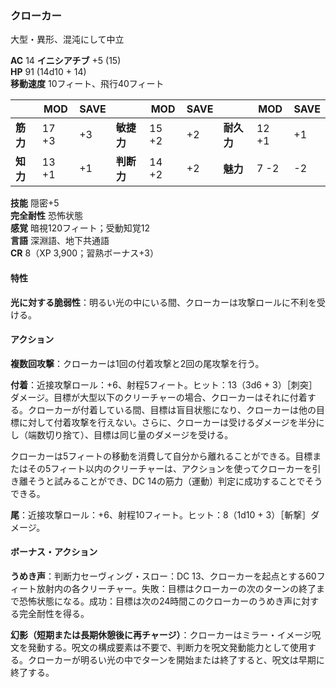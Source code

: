 ### クローカー
大型・異形、混沌にして中立

**AC** 14 **イニシアチブ** +5 (15)  
**HP** 91 (14d10 + 14)  
**移動速度** 10フィート、飛行40フィート

|      | MOD | SAVE |      | MOD | SAVE |      | MOD | SAVE |
|------|-----|------|------|-----|------|------|-----|------|
| **筋力** | 17 +3 | +3 | **敏捷力** | 15 +2 | +2 | **耐久力** | 12 +1 | +1 |
| **知力** | 13 +1 | +1 | **判断力** | 14 +2 | +2 | **魅力** | 7 -2 | -2 |

**技能** 隠密+5  
**完全耐性** 恐怖状態  
**感覚** 暗視120フィート；受動知覚12  
**言語** 深淵語、地下共通語  
**CR** 8（XP 3,900；習熟ボーナス+3）

#### 特性

**光に対する脆弱性**：明るい光の中にいる間、クローカーは攻撃ロールに不利を受ける。

#### アクション

**複数回攻撃**：クローカーは1回の付着攻撃と2回の尾攻撃を行う。

**付着**：近接攻撃ロール：+6、射程5フィート。ヒット：13（3d6 + 3）［刺突］ダメージ。目標が大型以下のクリーチャーの場合、クローカーはそれに付着する。クローカーが付着している間、目標は盲目状態になり、クローカーは他の目標に対して付着攻撃を行えない。さらに、クローカーは受けるダメージを半分にし（端数切り捨て）、目標は同じ量のダメージを受ける。

クローカーは5フィートの移動を消費して自分から離れることができる。目標またはその5フィート以内のクリーチャーは、アクションを使ってクローカーを引き離そうと試みることができ、DC 14の筋力（運動）判定に成功することでそうできる。

**尾**：近接攻撃ロール：+6、射程10フィート。ヒット：8（1d10 + 3）［斬撃］ダメージ。

#### ボーナス・アクション

**うめき声**：判断力セーヴィング・スロー：DC 13、クローカーを起点とする60フィート放射内の各クリーチャー。失敗：目標はクローカーの次のターンの終了まで恐怖状態になる。成功：目標は次の24時間このクローカーのうめき声に対する完全耐性を得る。

**幻影（短期または長期休憩後に再チャージ）**：クローカーはミラー・イメージ呪文を発動する。呪文の構成要素は不要で、判断力を呪文発動能力として使用する。クローカーが明るい光の中でターンを開始または終了すると、呪文は早期に終了する。